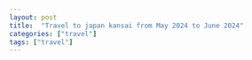 ```yaml
---
layout: post
title:  "Travel to japan kansai from May 2024 to June 2024"
categories: ["travel"]
tags: ["travel"]
---
```

